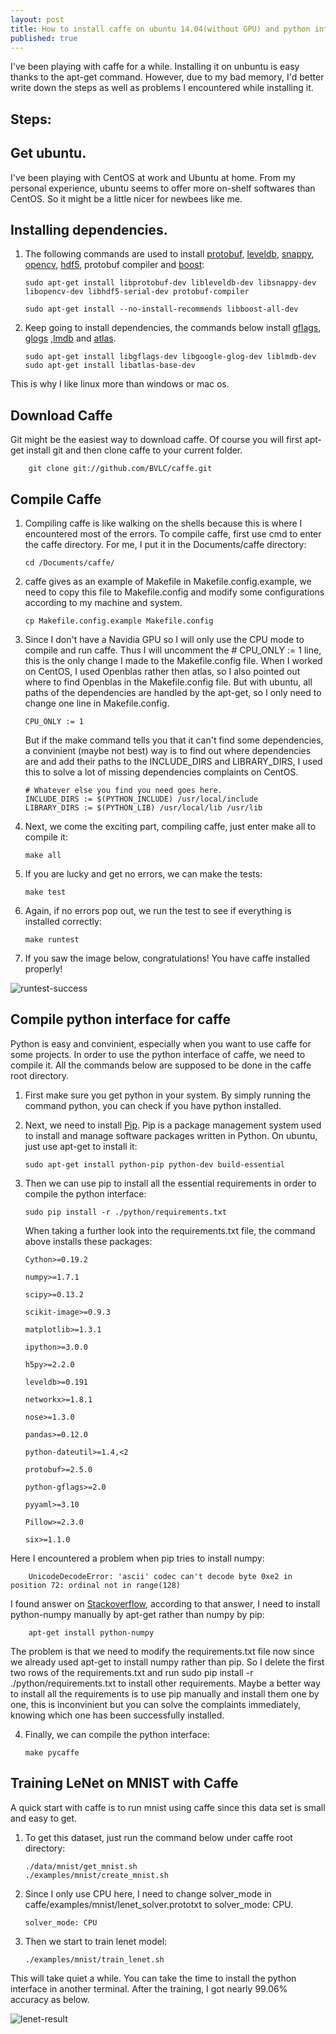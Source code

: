```yaml
---
layout: post
title: How to install caffe on ubuntu 14.04(without GPU) and python interface
published: true
---
```





I've been playing with caffe for a while. Installing it on unbuntu is easy thanks to the apt-get command. However, due to my bad memory, I'd better write down the steps as well as problems I encountered while installing it. 
## Steps:
## Get ubuntu.

I've been playing with CentOS at work and Ubuntu at home. From my personal experience, ubuntu seems to offer more on-shelf softwares than CentOS. So it might be a little nicer for newbees like me.

## Installing dependencies.

1.  The following commands are used to install [protobuf](https://developers.google.com/protocol-buffers/docs/overview), [leveldb](http://leveldb.org/), [snappy](https://github.com/google/snappy), [opencv](http://opencv.org/), [hdf5](https://www.hdfgroup.org/HDF5/), protobuf compiler and [boost](http://www.boost.org/):

        sudo apt-get install libprotobuf-dev libleveldb-dev libsnappy-dev libopencv-dev libhdf5-serial-dev protobuf-compiler

        sudo apt-get install --no-install-recommends libboost-all-dev

2.  Keep going to install dependencies, the commands below install [gflags](https://github.com/gflags/gflags), [glogs](https://code.google.com/p/google-glog/) ,[lmdb](https://lmdb.readthedocs.org/en/release/) and [atlas](http://math-atlas.sourceforge.net/).

        sudo apt-get install libgflags-dev libgoogle-glog-dev liblmdb-dev
        sudo apt-get install libatlas-base-dev

This is why I like linux more than windows or mac os.

## Download Caffe

Git might be the easiest way to download caffe. Of course you will first apt-get install git and then clone caffe to your current folder.

        git clone git://github.com/BVLC/caffe.git

## Compile Caffe

1.  Compiling caffe is like walking on the shells because this is where I encountered most of the errors. To compile caffe, first use cmd to enter the caffe directory. For me, I put it in the Documents/caffe directory:

        cd /Documents/caffe/

2.  caffe gives as an example of Makefile in Makefile.config.example, we need to copy this file to Makefile.config and modify some configurations according to my machine and system. 

        cp Makefile.config.example Makefile.config

3.  Since I don't have a Navidia GPU so I will only use the CPU mode to compile and run caffe. Thus I will uncomment the # CPU_ONLY := 1 line, this is the only change I made to the Makefile.config file. When I worked on CentOS, I used Openblas rather then atlas, so I also pointed out where to find Openblas in the Makefile.config file. But with ubuntu, all paths of the dependencies are handled by the apt-get, so I only need to change one line in Makefile.config. 

        CPU_ONLY := 1

    But if the make command tells you that it can't find some dependencies, a convinient (maybe not best) way is to find out where dependencies are and add their paths to the INCLUDE_DIRS and LIBRARY_DIRS, I used this to solve a lot of missing dependencies complaints on CentOS.

        # Whatever else you find you need goes here.
        INCLUDE_DIRS := $(PYTHON_INCLUDE) /usr/local/include
        LIBRARY_DIRS := $(PYTHON_LIB) /usr/local/lib /usr/lib

4.  Next, we come the exciting part, compiling caffe, just enter make all to compile it:

        make all

5.  If you are lucky and get no errors, we can make the tests:

        make test

6.  Again, if no errors pop out, we run the test to see if everything is installed correctly:

        make runtest

7.  If you saw the image below, congratulations! You have caffe installed properly!

![runtest-success][1]

## Compile python interface for caffe

Python is easy and convinient, especially when you want to use caffe for some projects. In order to use the python interface of caffe, we need to compile it. All the commands below are supposed to be done in the caffe root directory.

1.  First make sure you get python in your system. By simply running the command python, you can check if you have python installed.
2.  Next, we need to install [Pip][3]. Pip is a package management system used to install and manage software packages written in Python. On ubuntu, just use apt-get to install it:
   
        sudo apt-get install python-pip python-dev build-essential 
3.  Then we can use pip to install all the essential requirements in order to compile the python interface:
   
        sudo pip install -r ./python/requirements.txt
    When taking a further look into the requirements.txt file, the command above installs these packages:

        Cython>=0.19.2

        numpy>=1.7.1
        
        scipy>=0.13.2
        
        scikit-image>=0.9.3
        
        matplotlib>=1.3.1
        
        ipython>=3.0.0
        
        h5py>=2.2.0
        
        leveldb>=0.191
        
        networkx>=1.8.1
        
        nose>=1.3.0
        
        pandas>=0.12.0
        
        python-dateutil>=1.4,<2
        
        protobuf>=2.5.0
        
        python-gflags>=2.0
        
        pyyaml>=3.10
        
        Pillow>=2.3.0
        
        six>=1.1.0
Here I encountered a problem when pip tries to install numpy:

        UnicodeDecodeError: 'ascii' codec can't decode byte 0xe2 in position 72: ordinal not in range(128)
I found answer on [Stackoverflow][4], according to that answer, I need to install python-numpy manually by apt-get rather than numpy by pip:

        apt-get install python-numpy
The problem is that we need to modify the requirements.txt file now since we already used apt-get to install numpy rather than pip. So I delete the first two rows of the requirements.txt and run sudo pip install -r ./python/requirements.txt to install other requirements. Maybe a better way to install all the requirements is to use pip manually and install them one by one, this is inconvinient but you can solve the complaints immediately, knowing which one has been successfully installed.

4.  Finally, we can compile the python interface:

        make pycaffe
        
## Training LeNet on MNIST with Caffe

A quick start with caffe is to run mnist using caffe since this data set is small and easy to get. 

1.  To get this dataset, just run the command below under caffe root directory:

        ./data/mnist/get_mnist.sh
        ./examples/mnist/create_mnist.sh
        
2.  Since I only use CPU here, I need to change solver_mode in caffe/examples/mnist/lenet_solver.prototxt to solver_mode: CPU.

        solver_mode: CPU
        
3.  Then we start to train lenet model:

        ./examples/mnist/train_lenet.sh
        
This will take quiet a while. You can take the time to install the python interface in another terminal. After the training, I got nearly 99.06% accuracy as below.

![lenet-result][2]

[1]: https://raw.githubusercontent.com/sunshineatnoon/sunshineatnoon.github.io/master/images/runtest-success.png
[2]: https://raw.githubusercontent.com/sunshineatnoon/sunshineatnoon.github.io/master/images/lenet-result.png
[3]: https://pip.pypa.io/en/stable/index.html
[4]: http://stackoverflow.com/questions/26473681/pip-install-numpy-throws-an-error-ascii-codec-cant-decode-byte-0xe2
